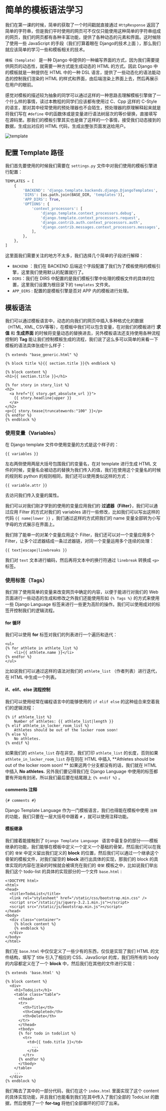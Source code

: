 # 简单的模板语法学习

我们在第一课的时候，简单的获取了一个时间戳就直接通过 `HttpResponse` 返回了简单的字符串，但是我们平时使用的网页可不仅仅只能使用这种简单的字符串组成的网页，我们的网页都有各种丰富功能，提供了各种动态的元素和界面。这时候除了使用一些 JavaScript 的手段（我们打算着眼在 Django的技术上面 ），那么我们就应该简单的学习一些和模板相关的技术。

`模板（template）`  是一种 Django 中提供的一种编写界面的方式，因为我们需要提供网页的动态性，就需要一种方式能生成动态的 HTML 的方式。因此 Django 中的模板就是一种提供在 HTML 中的一种 DSL 语言，提供了一些动态化的语法能动态的控制我们渲染的 HTML 的样式和界面，由后端渲染上界面上去，然后再展示在用户的眼前。

感觉对模板的描述较为抽象的同学可以通过这样的一种思路去理解模板引擎做了一个什么样的事情，读过本教程的同学们应该都有使用过 C、Cpp 这样的 C-Style 的语言，那对其中经常使用的预处理器也不会陌生，预处理器的原理解释起来就是将我们写在 `#define` 中的函数体或是变量进行语法树层次的等价替换，直接填写在源码里。那我们的模板引擎其实也是做了这样的一个事情，接受我们动态接到的数据，生成出对应的 HTML 代码，生成出整张页面发送给用户。

![template](chapter_5_zero_to_web_todolist/template.png)

## 配置 Template 路径

我们首先要使用的时候我们需要在 `settings.py` 文件中对我们使用的模板引擎进行配置：

``` python
TEMPLATES = [
    {
        'BACKEND': 'django.template.backends.django.DjangoTemplates',
        'DIRS': [os.path.join(BASE_DIR, 'templates')],
        'APP_DIRS': True,
        'OPTIONS': {
            'context_processors': [
                'django.template.context_processors.debug',
                'django.template.context_processors.request',
                'django.contrib.auth.context_processors.auth',
                'django.contrib.messages.context_processors.messages',
            ],
        },
    },
]
```

这里面我们需要关注的地方不太多，我们选择几个简单的子段进行解释：

* `BACKEND` ：我们在 BACKEND 后端这个字段配置了我们为了模板使用的模板引擎，这里我们使用默认的配置就行了。
* `DIRS`：我们在 DIRS 中配置的是我们模板引擎中处理的模板文件的具体的位置，这里我们设置为根目录下的 `templates` 文件夹。
* `APP_DIRS` : 配置的是模板引擎是否对 APP 内的模板进行处理。

## 模板语法

我们可以通过模板语言中，动态的向我们的网页中插入多种格式化的数据（HTML, XML, CSV等等），在模板中我们可以包含变量，在对我们的模板进行 **求值** 和 **生成界面** 的时候将变量动态的替换进去，另外模板语法还支持使用各种流程控制的 **Tag** 能让我们控制模板生成的流程，我们说了这么多可以简单的来看一下模板的语法具体张成什么样子：

``` django
{% extends "base_generic.html" %}

{% block title %}{{ section.title }}{% endblock %}

{% block content %}
<h1>{{ section.title }}</h1>

{% for story in story_list %}
<h2>
  <a href="{{ story.get_absolute_url }}">
    {{ story.headline|upper }}
  </a>
</h2>
<p>{{ story.tease|truncatewords:"100" }}</p>
{% endfor %}
{% endblock %}
```

### 使用变量（Variables）

在 Django template 文件中使用变量的方式是这个样子的：

``` django
{{ variables }}
```

左右两侧使用两层大括号包围我们的变量名，在对 template 进行生成 HTML 文件的时候，变量名会被动态的替换为我们传入的值，我们在使用这个变量名的时候的规则和 python 的规则相同，我们还可以使用类似这样的方式：

``` django
{{ variable.attr }}
```

去访问我们传入变量的属性。

我们可以对我们刚才学到的使用的变量应用我们的 **过滤器（Filter）**，我们可以通过应用 Filter 的方式对我们的 variables 进行一些修改，比如我们可以写出这样的代码 `{{ name|lower }}` ，我们通过这样的方式把我们的 name 变量全部转为小写字母的方式展示在界面上。

我们除了能单一的对某个变量应用这个 Filter，我们还可以对一个变量应用多个 Filter，让多个过滤器结成一条过滤器链，对同一个变量运用多个连续的处理：

``` django
{{ text|escape|linebreaks }}
```

我们对 `text` 文本进行编码，然后再将文本中的换行符通过 `linebreak` 转换成 `<p>` 标签。

### 使用标签（Tags）

我们除了使用简单的变量来改变网页中确定的内容，以便于能进行对我们的 Web 页面进行一些动态的生成和修改之外我们还能使用形如 `{% Tags %}` 的方式来使用一些 Django Language 标签来进行一些更为高阶的操作。我们可以使用成对的标签开控制我们的逻辑流程。

#### for 循环

我们可以使用 **for** 标签对我们的列表进行一个遍历和迭代：

``` django
<ul>
{% for athlete in athlete_list %}
    <li>{{ athlete.name }}</li>
{% endfor %}
</ul>
```

比如说我们可以通过这样的语法对我们的 `athlete_list` （作者列表）进行迭代，在 HTML 中生成一个列表。

#### if、elif、else 流程控制

我们可以使用经常在编程语言中的能够使用的 `if elif else` 的这种组合来空着我们的逻辑流程：

``` django
{% if athlete_list %}
    Number of athletes: {{ athlete_list|length }}
{% elif athlete_in_locker_room_list %}
    Athletes should be out of the locker room soon!
{% else %}
    No athletes.
{% endif %}
```

如果我们的 `athlete_list` 存在非空，我们打印 `athlete_list` 的长度，否则如果 `athlete_in_locker_room_list` 存在则在 HTML 中插入 **Athletes should be out of the locker room soon! ** 如果这两个分支都没有的话，我们就在 HTML 中插入 **No athletes.** 另外我们要记得我们在 Django Language 中使用的标签都要有开始有封闭，所以我们最后要在结尾跟上 `{% endif %}` 。

#### comments 注释

``` django
{# comments #}
```

Django Template Language 作为一门模板语言，我们也得能在模板中使用 `注释` 的功能，我们只要在一层大括号中跟着 `#` ，就可以使用注释功能。

#### 模板继承

我们接着能接触到了 `Django Template Language ` 语言中最复杂的部分——模板继承的功能，我们能够在模板中定义一个定义一个基础的骨架，然后我们可以在我们的 `骨架` 中定义留出我们定义的 **block** 的位置，然后我们可以通过一个继承这个骨架的模板文件，对我们留空的 **block** 进行出具体的实现，那我们的 block 的具体实现的内容在渲染的时候就会被填充在我们的 `骨架` 模板之中，比如说我们举出我们这个 todo-list 的具体的实现部分的一个文件 `base.html` :

``` django
<!DOCTYPE html>
<html>
<head>
  <title>TodoList</title>
  <link rel="stylesheet" href="/static/css/bootstrap.min.css" />
  <script src="/static/js/jquery-3.2.1.min.js"></script>
  <script src="/static/js/bootstrap.min.js"></script>
</head>
<body>
  <div class="container">
    {% block content %}
    {% endblock %}
  </div>
</body>
</html>
```

我们在 `base.html` 中仅仅定义了一些少有的东西，仅仅是实现了我们 HTML 的文件结构，填写了 title 引入了相应的 CSS、JavaScript 的库，我们将所有的 body 的内容都定义在了一个 **block** 中，然后我们在其他的文件进行实现：

``` django
{% extends 'base.html' %}

{% block content %}
  <div>
    <h1>TodoList</h1>
    <table class="table">
      <thead>
      <tr>
        <th>Title</th>
        <th>Completed</th>
        <th>Delete</th>
      </tr>
      </thead>
      <tbody>
      {% for todo in todolist %}
        <tr>
          <td>{{ todo.title }}</td>
			...
          </td>
        </tr>
      {% endfor %}
      </tbody>
    </table>
	...
  </div>
{% endblock %}
```

我们略去了其中的一部分代码，我们在这个 `index.html` 里面实现了这个 content 的具体实现功能，并且我们也能看到我们在其中传入了我们全部的 TodoList 的数据，然后使用了一个 **for-tag** 将他们全部循环的打印了出来。
